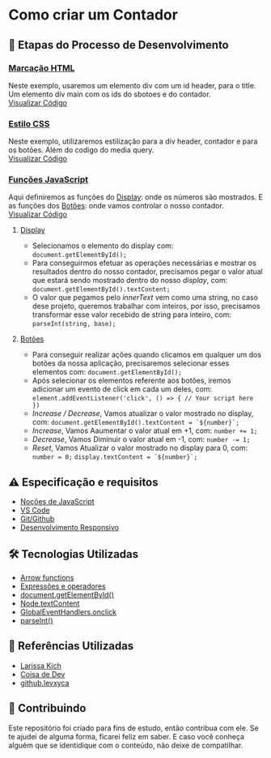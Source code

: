 <!--
![](https://github.com/Diegojfsr/JavaScript_Projects_Beginners/blob/main/Imagens/Capa_Projetos_JavaScript.jpg)
-->
<!--
JavaScript Projects for Beginners – Easy Ideas to Get Started Coding JS
-->

# Como criar um Contador

## 📝 Etapas do Processo de Desenvolvimento

<!--### [#1 Etapa:](#HTML)-->
### [Marcação HTML](https:)<br>
Neste exemplo, usaremos um elemento div com um id header, para o title. Um elemento div main com os ids do sbotoes e do contador.<br>
[Visualizar Código](https://github.com/Diegojfsr/JavaScript_Projects_Beginners/blob/main/Projetos/CriarContador/index.html)

<!--### [#2 Etapa:](#CSS)-->
### [Estilo CSS](https:)<br>
Neste exemplo, utilizaremos estilização para a div header, contador e para os botões. Além do codigo do media query.<br>
[Visualizar Código](https://github.com/Diegojfsr/JavaScript_Projects_Beginners/blob/main/Projetos/CriarContador/style.css)

<!--### [#3 Etapa:](#JavaScript)-->
### [Funções JavaScript](https:)<br>
Aqui definiremos as funções do
[Display](#displaydisplay): onde os números são mostrados. 
E as funções dos
[Botões](#botõesbotoes): onde vamos controlar o nosso contador.
<br>
[Visualizar Código](https://github.com/Diegojfsr/JavaScript_Projects_Beginners/blob/main/Projetos/CriarContador/script.js)

1. [Display](#display)
    - Selecionamos o elemento do display com: ``document.getElementById();``
    - Para conseguirmos efetuar as operações necessárias e mostrar os resultados dentro do nosso contador, precisamos pegar o valor atual que estará sendo mostrado dentro do nosso *display*, com: ``document.getElementById().textContent;``
    - O valor  que pegamos pelo *innerText* vem como uma string, no caso dese projeto, queremos trabalhar com inteiros, por isso, precisamos transformar esse valor recebido de string para inteiro, com: ``parseInt(string, base);``


2. [Botões](#botões)
    - Para conseguir realizar ações quando clicamos em qualquer um dos botões da nossa aplicação, precisaremos selecionar esses elementos com: ``document.getElementById();``
    - Após selecionar os elementos referente aos botões, iremos adicionar um evento de click em cada um deles, com: ``element.addEventListener('click', () => { // Your script here })``
    - *Increase / Decrease*, Vamos atualizar o valor mostrado no display, com: ``document.getElementById().textContent = `${number}`;``
    - *Increase*, Vamos Aaumentar o valor atual em +1, com: ``number += 1;``
    - *Decrease*, Vamos Diminuir o valor atual em -1, com: ``number -= 1;``
    - *Reset*, Vamos Atualizar o valor mostrado no display para 0, com: ``number = 0;``
    ``display.textContent = `${number}`;``





## ⚠️ Especificação e requisitos

- [Noções de JavaScript](https:)
- [VS Code](https:)
- [Git/Github](https:)
- [Desenvolvimento Responsivo](https:)

## 🛠 Tecnologias Utilizadas

- [Arrow functions](https://developer.mozilla.org/pt-BR/docs/Web/JavaScript/Reference/Functions/Arrow_functions)
- [Expressões e operadores](https://developer.mozilla.org/pt-BR/docs/Web/JavaScript/Guide/Expressions_and_operators)
- [document.getElementById()](https://developer.mozilla.org/pt-BR/docs/Web/API/Document/getElementById)
- [Node.textContent](https://developer.mozilla.org/pt-BR/docs/Web/API/Node/textContent)
- [GlobalEventHandlers.onclick](https://developer.mozilla.org/pt-BR/docs/Web/API/GlobalEventHandlers/onclick)
- [parseInt()](https://developer.mozilla.org/pt-BR/docs/Web/JavaScript/Reference/Global_Objects/parseInt)


## 📑 Referências Utilizadas

- [Larissa Kich](https://youtu.be/n-ujf4-rk3g)
- [Coisa de Dev](https://youtu.be/tla-kxvHQvA)
- [github.levxyca](https://github.com/levxyca/counter?tab=readme-ov-file)



## 🤝 Contribuindo

 Este repositório foi criado para fins de estudo, então contribua com ele. Se te ajudei de alguma forma, ficarei feliz em
saber. E caso você conheça alguém que se identidique com o conteúdo, não deixe de compatilhar.



